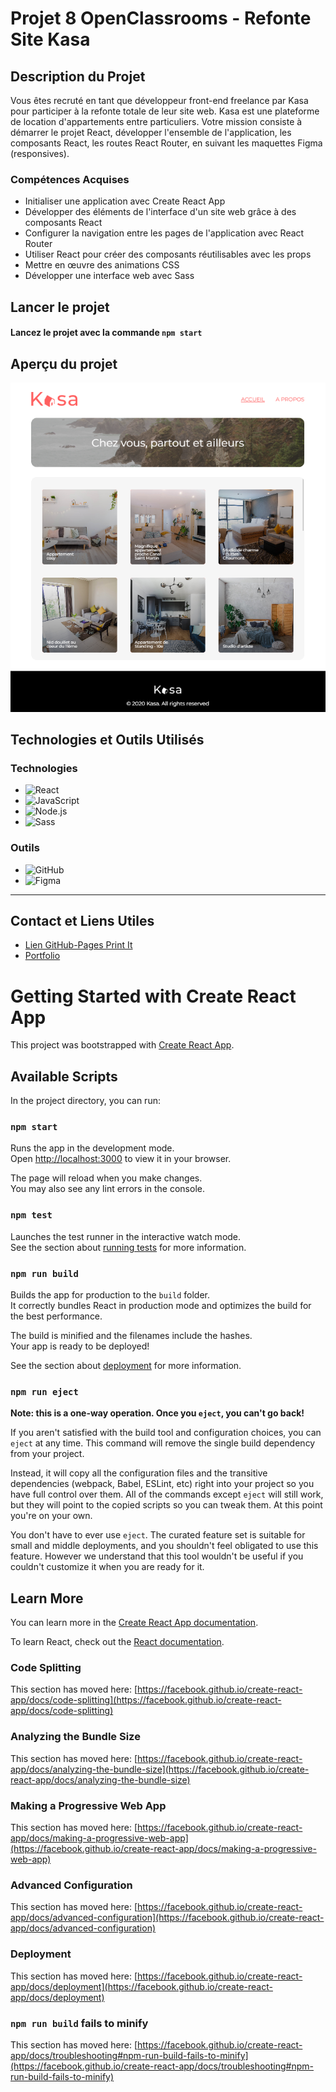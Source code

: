 # Projet 8 OpenClassrooms - Refonte Site Kasa

## Description du Projet
Vous êtes recruté en tant que développeur front-end freelance par Kasa pour participer à la refonte totale de leur site web. Kasa est une plateforme de location d'appartements entre particuliers. Votre mission consiste à démarrer le projet React, développer l'ensemble de l'application, les composants React, les routes React Router, en suivant les maquettes Figma (responsives).

### Compétences Acquises
* Initialiser une application avec Create React App
* Développer des éléments de l'interface d'un site web grâce à des composants React
* Configurer la navigation entre les pages de l'application avec React Router
* Utiliser React pour créer des composants réutilisables avec les props
* Mettre en œuvre des animations CSS
* Développer une interface web avec Sass

## Lancer le projet

#### Lancez le projet avec la commande `npm start`

## Aperçu du projet
[![Site Kasa Screenshot][product-screenshot]](https://github.com/Redouane-BCAA/Openclassrooms-Projet-8-Site-Kasa)

[product-screenshot]: src/images/screenshot-kasa.png

## Technologies et Outils Utilisés
### Technologies
* ![React](https://img.shields.io/badge/React-61DAFB?style=for-the-badge&logo=react&logoColor=black)
* ![JavaScript](https://img.shields.io/badge/JavaScript-F7DF1E?style=for-the-badge&logo=javascript&logoColor=black)
* ![Node.js](https://img.shields.io/badge/Node.js-339933?style=for-the-badge&logo=node.js&logoColor=white)
* ![Sass](https://img.shields.io/badge/Sass-CC6699?style=for-the-badge&logo=sass&logoColor=white)

### Outils
* ![GitHub](https://img.shields.io/badge/GitHub-181717?style=for-the-badge&logo=github&logoColor=white)
* ![Figma](https://img.shields.io/badge/Figma-F24E1E?style=for-the-badge&logo=figma&logoColor=white)

---
## Contact et Liens Utiles
- [Lien GitHub-Pages Print It](https://github.com/Redouane-BCAA/Openclassrooms-Projet-8-Site-Kasa)
- [Portfolio](https://redouane-bcaa.github.io/Openclassrooms-Projet-12-Portfolio/)

# Getting Started with Create React App

This project was bootstrapped with [Create React App](https://github.com/facebook/create-react-app).

## Available Scripts

In the project directory, you can run:

### `npm start`

Runs the app in the development mode.\
Open [http://localhost:3000](http://localhost:3000) to view it in your browser.

The page will reload when you make changes.\
You may also see any lint errors in the console.

### `npm test`

Launches the test runner in the interactive watch mode.\
See the section about [running tests](https://facebook.github.io/create-react-app/docs/running-tests) for more information.

### `npm run build`

Builds the app for production to the `build` folder.\
It correctly bundles React in production mode and optimizes the build for the best performance.

The build is minified and the filenames include the hashes.\
Your app is ready to be deployed!

See the section about [deployment](https://facebook.github.io/create-react-app/docs/deployment) for more information.

### `npm run eject`

**Note: this is a one-way operation. Once you `eject`, you can't go back!**

If you aren't satisfied with the build tool and configuration choices, you can `eject` at any time. This command will remove the single build dependency from your project.

Instead, it will copy all the configuration files and the transitive dependencies (webpack, Babel, ESLint, etc) right into your project so you have full control over them. All of the commands except `eject` will still work, but they will point to the copied scripts so you can tweak them. At this point you're on your own.

You don't have to ever use `eject`. The curated feature set is suitable for small and middle deployments, and you shouldn't feel obligated to use this feature. However we understand that this tool wouldn't be useful if you couldn't customize it when you are ready for it.

## Learn More

You can learn more in the [Create React App documentation](https://facebook.github.io/create-react-app/docs/getting-started).

To learn React, check out the [React documentation](https://reactjs.org/).

### Code Splitting

This section has moved here: [https://facebook.github.io/create-react-app/docs/code-splitting](https://facebook.github.io/create-react-app/docs/code-splitting)

### Analyzing the Bundle Size

This section has moved here: [https://facebook.github.io/create-react-app/docs/analyzing-the-bundle-size](https://facebook.github.io/create-react-app/docs/analyzing-the-bundle-size)

### Making a Progressive Web App

This section has moved here: [https://facebook.github.io/create-react-app/docs/making-a-progressive-web-app](https://facebook.github.io/create-react-app/docs/making-a-progressive-web-app)

### Advanced Configuration

This section has moved here: [https://facebook.github.io/create-react-app/docs/advanced-configuration](https://facebook.github.io/create-react-app/docs/advanced-configuration)

### Deployment

This section has moved here: [https://facebook.github.io/create-react-app/docs/deployment](https://facebook.github.io/create-react-app/docs/deployment)

### `npm run build` fails to minify

This section has moved here: [https://facebook.github.io/create-react-app/docs/troubleshooting#npm-run-build-fails-to-minify](https://facebook.github.io/create-react-app/docs/troubleshooting#npm-run-build-fails-to-minify)
